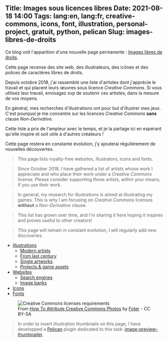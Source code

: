 Title: Images sous licences libres
Date: 2021-08-18 14:00
Tags: lang:en, lang:fr, creative-commons, icons, font, illustration, personal-project, gratuit, python, pelican
Slug: images-libres-de-droits
---
<!-- Com' :
* [x] https://www.reddit.com/r/creativecommons/comments/p6rt1p/images_libres_de_droits_curated_list_of_websites/
* [x] https://linuxfr.org/users/lucas-c/liens/images-libres-de-droits-recueil-d-illustrations-sous-creative-commons
* [x] https://www.deviantart.com/drmaxkurt/journal/Images-libres-de-droits-pour-illustrer-vos-jeux-889178900
* [x] https://rpggeek.com/thread/2711762/article/38305777
* [x] https://www.casusno.fr/viewtopic.php?f=26&t=39510
* [x] https://github.com/shime/creative-commons-media/issues/18
* [x] https://www.journalduhacker.net/s/ufhwee/images_libres_de_droits
* [x] https://forums.ffjdr.org/t/images-libres-de-droits-pour-illustrer-vos-jeux/578
* [x] https://opale-roliste.com/forum/ressources/liens-utiles/images-libres-droits-illustrer-vos-jeux
* [x] Le Bocal
-->

Ce blog voit l'apparition d'une nouvelle page permanente : [Images libres de droits](pages/images-libres-de-droits.html).

Cette page recense des site web, des illustrateurs, des icônes et des polices de caractères libres de droits.

Depuis octobre 2018, j'ai rassemblé une liste d'artistes dont j'apprécie le travail
et qui placent leurs œuvres sous licence _Creative Commons_.
Si vous utilisez leur travail, envisagez svp de soutenir ces artistes, dans la mesure de vos moyens.

En général, mes recherches d'illustrations ont pour but d'illustrer mes jeux.
C'est pourquoi je me concentre sur les licences _Creative Commons_ **sans** clause _Non-Derivative_.

Cette liste a pris de l'ampleur avec le temps, et je la partage ici en espérant qu'elle inspire et soit utile à d'autres créateurs !

Cette page restera en constante évolution, j'y ajouterai régulièrement de nouvelles découvertes.

> This page lists royalty-free websites, illustrators, icons and fonts.

> Since October 2018, I have gathered a list of artists whose work I appreciate and who place their work under a _Creative Commons_ license.
> Please consider supporting those artists, within your means, if you use their work.

> In general, my research for illustrations is aimed at illustrating my games.
> This is why I am focusing on _Creative Commons_ licenses **without** a _Non-Derivative_ clause.

> This list has grown over time, and I'm sharing it here hoping it inspires and proves useful to other creators!

> This page will remain in constant evolution, I will regularly add new discoveries.

- [Illustrations](pages/images-libres-de-droits.html#illustrations)
    * [Modern artists](pages/images-libres-de-droits.html#modern-artists)
    * [From last century](pages/images-libres-de-droits.html#from-last-century)
    * [Single artworks](pages/images-libres-de-droits.html#single-artworks)
    * [Projects & game assets](pages/images-libres-de-droits.html#projects--game-assets)
- [Websites](pages/images-libres-de-droits.html#websites)
    * [Search engines](pages/images-libres-de-droits.html#search-engines)
    * [Image banks](pages/images-libres-de-droits.html#image-banks)
- [Icons](pages/images-libres-de-droits.html#icons)
- [Fonts](pages/images-libres-de-droits.html#fonts)

<figure>
  <img alt="Creative Commons licenses requirements" src="images/CC_License_Requirements.png">
  <figcaption>From <a href="https://foter.com/blog/how-to-attribute-creative-commons-photos/">How To Attribute Creative Commons Photos</a> by <a href="https://foter.com">Foter</a> - CC BY-SA</figcaption>
</figure>

> In order to insert illustration thumbnails on this page,
> I have developped a [Pelican](https://blog.getpelican.com) plugin dedicated to this task: [image-preview-thumbnailer](https://github.com/pelican-plugins/pelican-plugin-image-preview-thumbnailer/).
